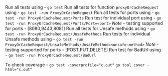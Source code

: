 Run all tests using - `go test`
Run all tests for function `proxyOrCacheRequest` using - `go test -run ProxyOrCacheRequest`
Run all tests for ports using - `go test -run ProxyOrCacheRequest/Ports`
Run test for individual port using - `go test -run ProxyOrCacheRequest/Ports/Port=<port>` 
*Note* - testing supported for ports - [8080,9443,8081]
Run all tests for Unsafe methods using - `go test -run ProxyOrCacheRequest/UnsafeMethods`
Run tests for individual Unsafe methods using - `go test -run ProxyOrCacheRequest/UnsafeMethods/UnsafeMethod=<unsafe-method>`
*Note* - testing supported for ports - [POST,PUT,DELETE]
Run test for BadUrl using - `go test -run ProxyOrCacheRequest/BadUrl`

To check coverage - `go test -coverprofile="c.out"` `go tool cover -html="c.out"`